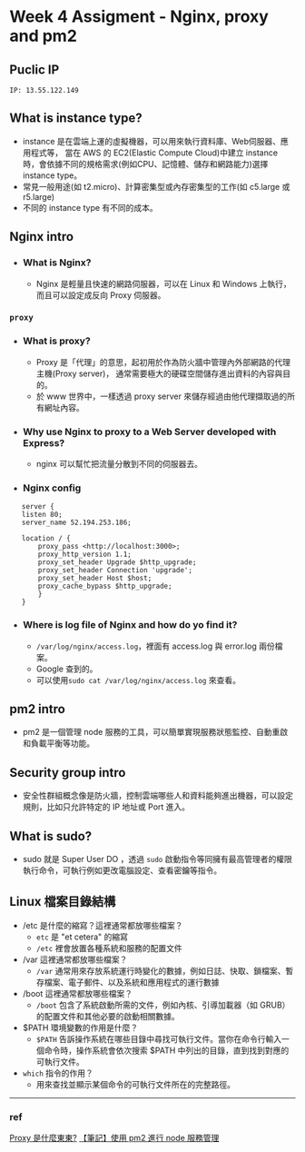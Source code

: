 # Week 4 Assigment - Nginx, proxy and pm2

## Puclic IP

`IP: 13.55.122.149`

## What is instance type?

- instance 是在雲端上運的虛擬機器，可以用來執行資料庫、Web伺服器、應用程式等，
  當在 AWS 的 EC2(Elastic Compute Cloud)中建立 instance 時，會依據不同的規格需求(例如CPU、記憶體、儲存和網路能力)選擇instance type。
- 常見一般用途(如 t2.micro)、計算密集型或內存密集型的工作(如 c5.large 或 r5.large)
- 不同的 instance type 有不同的成本。

## Nginx intro

- ### What is Nginx?
  - Nginx 是輕量且快速的網路伺服器，可以在 Linux 和 Windows 上執行，而且可以設定成反向 Proxy 伺服器。

### `proxy`

- ### What is proxy?

  - Proxy 是「代理」的意思，起初用於作為防火牆中管理內外部網路的代理主機(Proxy server)，
    通常需要極大的硬碟空間儲存進出資料的內容與目的。
  - 於 www 世界中，一樣透過 proxy server 來儲存經過由他代理擷取過的所有網址內容。

- ### Why use Nginx to proxy to a Web Server developed with Express?

  - nginx 可以幫忙把流量分散到不同的伺服器去。

- ### Nginx config

```
   server {
   listen 80;
   server_name 52.194.253.186;

   location / {
       proxy_pass <http://localhost:3000>;
       proxy_http_version 1.1;
       proxy_set_header Upgrade $http_upgrade;
       proxy_set_header Connection 'upgrade';
       proxy_set_header Host $host;
       proxy_cache_bypass $http_upgrade;
       }
   }
```

- ### Where is log file of Nginx and how do yo find it?

  - `/var/log/nginx/access.log`，裡面有 access.log 與 error.log 兩份檔案。
  - Google 查到的。
  - 可以使用`sudo cat /var/log/nginx/access.log` 來查看。

## pm2 intro

- pm2 是一個管理 node 服務的工具，可以簡單實現服務狀態監控、自動重啟和負載平衡等功能。

## Security group intro

- 安全性群組概念像是防火牆，控制雲端哪些人和資料能夠進出機器，可以設定規則，比如只允許特定的 IP 地址或 Port 進入。

## What is sudo?

- sudo 就是 Super User DO ，透過 `sudo` 啟動指令等同擁有最高管理者的權限執行命令，可執行例如更改電腦設定、查看密鑰等指令。

## Linux 檔案目錄結構

- /etc 是什麼的縮寫？這裡通常都放哪些檔案？
  - `etc` 是 "et cetera" 的縮寫
  - `/etc` 裡會放置各種系統和服務的配置文件
- /var 這裡通常都放哪些檔案？
  - `/var` 通常用來存放系統運行時變化的數據，例如日誌、快取、鎖檔案、暫存檔案、電子郵件、以及系統和應用程式的運行數據
- /boot 這裡通常都放哪些檔案？
  - `/boot` 包含了系統啟動所需的文件，例如內核、引導加載器（如 GRUB）的配置文件和其他必要的啟動相關數據。
- $PATH 環境變數的作用是什麼？
  - `$PATH` 告訴操作系統在哪些目錄中尋找可執行文件。當你在命令行輸入一個命令時，操作系統會依次搜索 $PATH 中列出的目錄，直到找到對應的可執行文件。
- `which` 指令的作用？
  - 用來查找並顯示某個命令的可執行文件所在的完整路徑。

---

### ref

[Proxy 是什麼東東?](http://macgyver.info.fju.edu.tw/docs/whatisproxy.html)
[【筆記】使用 pm2 進行 node 服務管理](https://blog.jsy.tw/2661/pm2-node-service-manager/)

